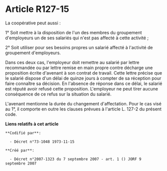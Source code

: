 # Article R127-15

La coopérative peut aussi :

1° Soit mettre à la disposition de l'un des membres du groupement d'employeurs un de ses salariés qui n'est pas affecté à
cette activité ;

2° Soit utiliser pour ses besoins propres un salarié affecté à l'activité de groupement d'employeurs.

Dans ces deux cas, l'employeur doit remettre au salarié par lettre recommandée ou par lettre remise en main propre contre
décharge une proposition écrite d'avenant à son contrat de travail. Cette lettre précise que le salarié dispose d'un délai de
quinze jours à compter de sa réception pour faire connaître sa décision. En l'absence de réponse dans ce délai, le salarié
est réputé avoir refusé cette proposition. L'employeur ne peut tirer aucune conséquence de ce refus sur la situation du
salarié.

L'avenant mentionne la durée du changement d'affectation. Pour le cas visé au 1°, il comporte en outre les clauses prévues à
l'article L. 127-2 du présent code.

**Liens relatifs à cet article**

	**Codifié par**:

	  - Décret n°73-1048 1973-11-15

	**Créé par**:

	  - Décret n°2007-1323 du 7 septembre 2007 - art. 1 () JORF 9 septembre 2007
